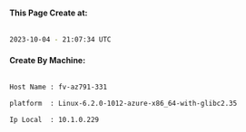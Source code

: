 
   
#### This Page Create at:

```bash

2023-10-04 - 21:07:34 UTC

```

#### Create By Machine:

```bash

Host Name : fv-az791-331

platform  : Linux-6.2.0-1012-azure-x86_64-with-glibc2.35

Ip Local  : 10.1.0.229

```

